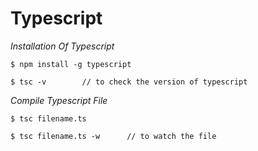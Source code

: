 # Typescript

*Installation Of Typescript*
    
``` 
$ npm install -g typescript

$ tsc -v        // to check the version of typescript
```

*Compile Typescript File*
    
```
$ tsc filename.ts

$ tsc filename.ts -w      // to watch the file
```
